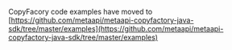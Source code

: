 CopyFacory code examples have moved to [https://github.com/metaapi/metaapi-copyfactory-java-sdk/tree/master/examples](https://github.com/metaapi/metaapi-copyfactory-java-sdk/tree/master/examples)